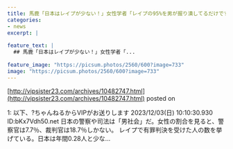 ```yaml
---
title: 馬鹿「日本はレイプが少ない！」女性学者「レイプの95%を男が握り潰してるだけです」
categories:
- news
excerpt: |
  
feature_text: |
  ## 馬鹿「日本はレイプが少ない！」女性学者「...
  
feature_image: "https://picsum.photos/2560/600?image=733"
image: "https://picsum.photos/2560/600?image=733"
---
```


[http://vipsister23.com/archives/10482747.html](http://vipsister23.com/archives/10482747.html)
posted on 

<!--more-->

1: 以下、?ちゃんねるからVIPがお送りします 2023/12/03(日) 10:10:30.930 ID:bKx7Vdh50.net 日本の警察や司法は「男社会」だ。女性の割合を見ると、警察官は7.7％、裁判官は18.7％しかない。 レイプで有罪判決を受けた人の数を挙げている。日本は年間0.28人と少な...
